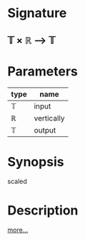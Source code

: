 # Signature
## 𝕋 × ℝ ⟶ 𝕋

# Parameters

| type | name |
|------|------|
|𝕋|input|
|ℝ|vertically|
|𝕋|output|

# Synopsis
scaled

# Description

[more...](https://en.wikipedia.org/wiki/Scaling_(geometry))